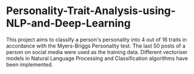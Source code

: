 # Personality-Trait-Analysis-using-NLP-and-Deep-Learning
This project aims to classify a person's personality into 4 out of 16 traits in accordance with the Myers-Briggs Personality test.
The last 50 posts of a person on social media were used as the training data.
Different vectoriser models in Natural Language Processing and Classification algorithms have been implemented.

